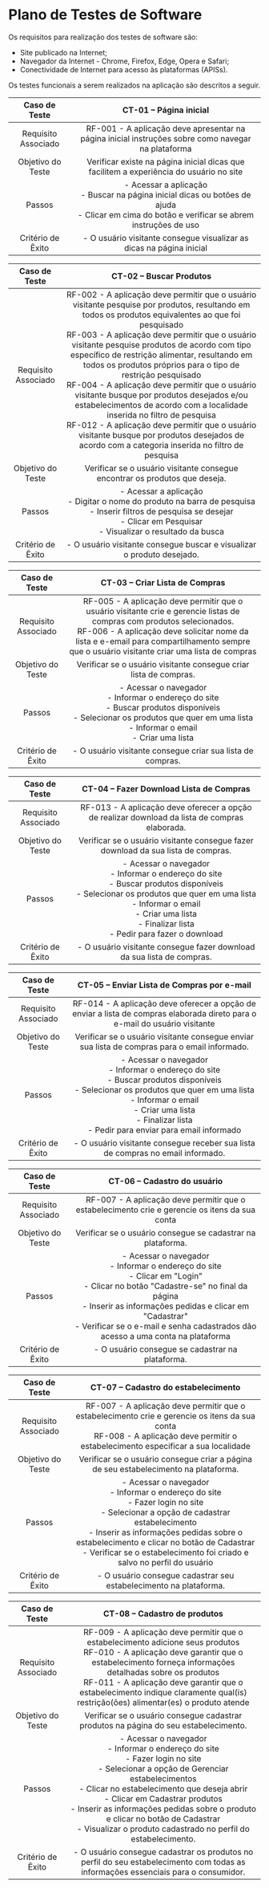 # Plano de Testes de Software

Os requisitos para realização dos testes de software são:
- Site publicado na Internet;
- Navegador da Internet - Chrome, Firefox, Edge, Opera e Safari;
- Conectividade de Internet para acesso às plataformas (APISs).
  
Os testes funcionais a serem realizados na aplicação são descritos a seguir.

| **Caso de Teste** 	| **CT-01 – Página inicial** 	|
|:---:	|:---:	|
|	Requisito Associado 	| RF-001 - A aplicação deve apresentar na página inicial instruções sobre como navegar na plataforma |
| Objetivo do Teste 	| Verificar existe na página inicial dicas que facilitem a experiência do usuário no site |
| Passos 	| - Acessar a aplicação <br> - Buscar na página inicial dicas ou botões de ajuda <br> - Clicar em cima do botão e verificar se abrem instruções de uso |
|Critério de Êxito | - O usuário visitante consegue visualizar as dicas na página inicial |

 
| **Caso de Teste** 	| **CT-02 – Buscar Produtos** 	|
|:---:	|:---:	|
|	Requisito Associado 	| RF-002 - A aplicação deve permitir que o usuário visitante pesquise por produtos, resultando em todos os produtos equivalentes ao que foi pesquisado <br> RF-003 - A aplicação deve permitir que o usuário visitante pesquise produtos de acordo com tipo específico de restrição alimentar, resultando em todos os produtos próprios para o tipo de restrição pesquisado <br> RF-004 - A aplicação deve permitir que o usuário visitante busque por produtos desejados e/ou estabelecimentos de acordo com a localidade inserida no filtro de pesquisa <br> RF-012 - A aplicação deve permitir que o usuário visitante busque por produtos desejados de acordo com a categoria inserida no filtro de pesquisa|
| Objetivo do Teste 	| Verificar se o usuário visitante consegue encontrar os produtos que deseja. |
| Passos 	| - Acessar a aplicação <br> - Digitar o nome do produto na barra de pesquisa <br> - Inserir filtros de pesquisa se desejar <br> - Clicar em Pesquisar <br> - Visualizar o resultado da busca |
|Critério de Êxito | - O usuário visitante consegue buscar e visualizar o produto desejado. |



| Caso de Teste 	| **CT-03 – Criar Lista de Compras**	|
|:---:	|:---:	|
|Requisito Associado  | RF-005	- A aplicação deve permitir que o usuário visitante crie e gerencie listas de compras com produtos selecionados. <br> RF-006 - A aplicação deve solicitar nome da lista e e-email para compartilhamento sempre que o usuário visitante criar uma lista de compras |
| Objetivo do Teste 	| Verificar se o usuário visitante consegue criar lista de compras. |
| Passos 	| - Acessar o navegador <br> - Informar o endereço do site <br> - Buscar produtos disponíveis <br> - Selecionar os produtos que quer em uma lista <br> - Informar o email <br> - Criar uma lista |
|Critério de Êxito | - O usuário visitante consegue criar sua lista de compras. |



| Caso de Teste 	| **CT-04 – Fazer Download Lista de Compras**	|
|:---:	|:---:	|
| Requisito Associado | RF-013	- A aplicação deve oferecer a opção de realizar download da lista de compras elaborada. |
| Objetivo do Teste 	| Verificar se o usuário visitante consegue fazer download da sua lista de compras. |
| Passos 	| - Acessar o navegador <br> - Informar o endereço do site <br> - Buscar produtos disponíveis <br> - Selecionar os produtos que quer em uma lista <br> - Informar o email <br> - Criar uma lista <br> - Finalizar lista <br> - Pedir para fazer o download |
|Critério de Êxito | - O usuário visitante consegue fazer download da sua lista de compras. |



| Caso de Teste 	| **CT-05 – Enviar Lista de Compras por e-mail**	|
|:---:	|:---:	|
|Requisito Associado | RF-014	- A aplicação deve oferecer a opção de enviar a lista de compras elaborada direto para o e-mail do usuário visitante |
| Objetivo do Teste 	| Verificar se o usuário visitante consegue enviar sua lista de compras para o email informado. |
| Passos 	| - Acessar o navegador <br> - Informar o endereço do site <br> - Buscar produtos disponíveis <br> - Selecionar os produtos que quer em uma lista <br> - Informar o email <br> - Criar uma lista <br> - Finalizar lista <br> - Pedir para enviar para email informado |
|Critério de Êxito | - O usuário visitante consegue receber sua lista de compras no email informado. |

| Caso de Teste 	| **CT-06 – Cadastro do usuário**	|
|:---:	|:---:	|
|Requisito Associado | RF-007	- A aplicação deve permitir que o estabelecimento crie e gerencie os itens da sua conta  |
| Objetivo do Teste 	| Verificar se o usuário consegue se cadastrar na plataforma. |
| Passos 	| - Acessar o navegador <br> - Informar o endereço do site <br> - Clicar em "Login" <br> - Clicar no botão "Cadastre-se" no final da página <br> - Inserir as informações pedidas e clicar em "Cadastrar" <br> - Verificar se o e-mail e senha cadastrados dão acesso a uma conta na plataforma |
|Critério de Êxito | - O usuário consegue se cadastrar na plataforma. |

| Caso de Teste 	| **CT-07 – Cadastro do estabelecimento**	|
|:---:	|:---:	|
|Requisito Associado | RF-007	- A aplicação deve permitir que o estabelecimento crie e gerencie os itens da sua conta <br> RF-008 - A aplicação deve permitir o estabelecimento especificar a sua localidade |
| Objetivo do Teste 	| Verificar se o usuário consegue criar a página de seu estabelecimento na plataforma. |
| Passos 	| - Acessar o navegador <br> - Informar o endereço do site <br> - Fazer login no site <br> - Selecionar a opção de cadastrar estabelecimento <br> - Inserir as informações pedidas sobre o estabelecimento e clicar no botão de Cadastrar <br> - Verificar se o estabelecimento foi criado e salvo no perfil do usuário |
|Critério de Êxito | - O usuário consegue cadastrar seu estabelecimento na plataforma. |

| Caso de Teste 	| **CT-08 – Cadastro de produtos**	|
|:---:	|:---:	|
|Requisito Associado | RF-009	- A aplicação deve permitir que o estabelecimento adicione seus produtos <br> RF-010 - A aplicação deve garantir que o estabelecimento forneça informações detalhadas sobre os produtos <br> RF-011 - A aplicação deve garantir que o estabelecimento indique claramente qual(is) restrição(ões) alimentar(es) o produto atende |
| Objetivo do Teste 	| Verificar se o usuário consegue cadastrar produtos na página do seu estabelecimento. |
| Passos 	| - Acessar o navegador <br> - Informar o endereço do site <br> - Fazer login no site <br> - Selecionar a opção de Gerenciar estabelecimentos <br> - Clicar no estabelecimento que deseja abrir <br> - Clicar em Cadastrar produtos <br> - Inserir as informações pedidas sobre o produto e clicar no botão de Cadastrar <br> - Visualizar o produto cadastrado no perfil do estabelecimento. |
|Critério de Êxito | - O usuário consegue cadastrar os produtos no perfil do seu estabelecimento com todas as informações essenciais para o consumidor. |
